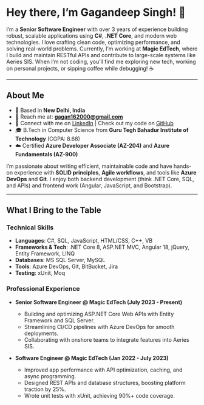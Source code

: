 # Hey there, I’m Gagandeep Singh! 👋

I’m a **Senior Software Engineer** with over 3 years of experience building robust, scalable applications using **C#**, **.NET Core**, and modern web technologies. I love crafting clean code, optimizing performance, and solving real-world problems. Currently, I’m working at **Magic EdTech**, where I build and maintain RESTful APIs and contribute to large-scale systems like Aeries SIS. When I’m not coding, you’ll find me exploring new tech, working on personal projects, or sipping coffee while debugging! ☕

---

## About Me

- 📍 Based in **New Delhi, India**
- 📧 Reach me at: **gagan162000@gmail.com**
- 🔗 Connect with me on [LinkedIn](https://www.linkedin.com/in/gagandeep-singh-159739184/) | Check out my code on [GitHub](https://github.com/Gagandeep-Singh162)
- 🎓 B.Tech in Computer Science from **Guru Tegh Bahadur Institute of Technology** (CGPA: 8.68)
- ☁️ Certified **Azure Developer Associate (AZ-204)** and **Azure Fundamentals (AZ-900)**

I’m passionate about writing efficient, maintainable code and have hands-on experience with **SOLID principles**, **Agile workflows**, and tools like **Azure DevOps** and **Git**. I enjoy both backend development (think .NET Core, SQL, and APIs) and frontend work (Angular, JavaScript, and Bootstrap).

---

## What I Bring to the Table

### Technical Skills
- **Languages**: C#, SQL, JavaScript, HTML/CSS, C++, VB
- **Frameworks & Tech**: .NET Core 8, ASP.NET MVC, Angular 18, jQuery, Entity Framework, LINQ
- **Databases**: MS SQL Server, MySQL
- **Tools**: Azure DevOps, Git, BitBucket, Jira
- **Testing**: xUnit, Moq

### Professional Experience
- **Senior Software Engineer @ Magic EdTech (July 2023 - Present)**  
  - Building and optimizing ASP.NET Core Web APIs with Entity Framework and SQL Server.
  - Streamlining CI/CD pipelines with Azure DevOps for smooth deployments.
  - Collaborating with onshore teams to integrate features into Aeries SIS.

- **Software Engineer @ Magic EdTech (Jan 2022 - July 2023)**  
  - Improved app performance with API optimization, caching, and async programming.
  - Designed REST APIs and database structures, boosting platform traction by 25%.
  - Wrote unit tests with xUnit, achieving 90%+ code coverage.

